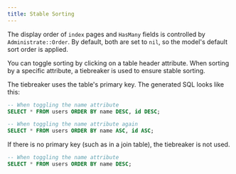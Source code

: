 ```yaml
---
title: Stable Sorting
---
```


The display order of `index` pages and `HasMany` fields is controlled by `Administrate::Order`.
By default, both are set to `nil`, so the model's default sort order is applied.

You can toggle sorting by clicking on a table header attribute. When sorting by a specific attribute, a tiebreaker is used to ensure stable sorting.

The tiebreaker uses the table's primary key.
The generated SQL looks like this:

```sql
-- When toggling the name attribute
SELECT * FROM users ORDER BY name DESC, id DESC;

-- When toggling the name attribute again
SELECT * FROM users ORDER BY name ASC, id ASC;
```

If there is no primary key (such as in a join table), the tiebreaker is not used.

```sql
-- When toggling the name attribute
SELECT * FROM users ORDER BY name DESC;
```
